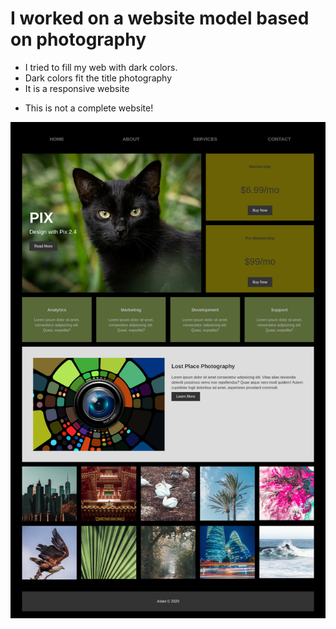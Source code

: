 # I worked on a website model based on photography

* I tried to fill my web with dark colors.
* Dark colors fit the title photography
* It is a responsive website
  
- This is not a complete website!

![image](/gridwebsite.jpg)